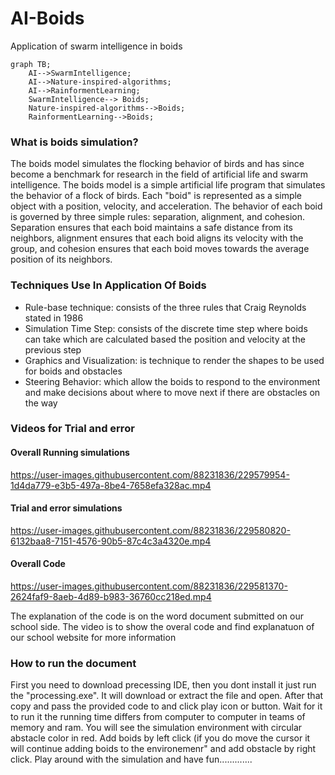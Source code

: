 # AI-Boids
Application of swarm intelligence in boids 
```mermaid
graph TB;
    AI-->SwarmIntelligence;
    AI-->Nature-inspired-algorithms;
    AI-->RainformentLearning;
    SwarmIntelligence--> Boids;
    Nature-inspired-algorithms-->Boids;
    RainformentLearning-->Boids;
``` 
### What is boids simulation?
The boids model simulates the flocking behavior of birds and has since become a benchmark for research in the field of artificial life and swarm intelligence. The boids model is a simple artificial life program that simulates the behavior of a flock of birds. Each "boid" is represented as a simple object with a position, velocity, and acceleration. The behavior of each boid is governed by three simple rules: separation, alignment, and cohesion. Separation ensures that each boid maintains a safe distance from its neighbors, alignment ensures that each boid aligns its velocity with the group, and cohesion ensures that each boid moves towards the average position of its neighbors.

### Techniques Use In Application Of Boids
* Rule-base technique: consists of the three rules that Craig Reynolds stated in 1986
* Simulation Time Step: consists of the discrete time step where boids can take which are calculated based the position and velocity at the previous step
* Graphics and Visualization:  is technique to render the shapes to be used for boids and obstacles
* Steering Behavior: which allow the boids to respond to the environment and make decisions about where to move next if there are obstacles on the way

### Videos for Trial and error

#### Overall Running simulations
https://user-images.githubusercontent.com/88231836/229579954-1d4da779-e3b5-497a-8be4-7658efa328ac.mp4

#### Trial and error simulations
https://user-images.githubusercontent.com/88231836/229580820-6132baa8-7151-4576-90b5-87c4c3a4320e.mp4

#### Overall Code
https://user-images.githubusercontent.com/88231836/229581370-2624faf9-8aeb-4d89-b983-36760cc218ed.mp4

The explanation of the code is on the word document submitted on our school side. The video is to show the overal code and find explanatuon of our school website for more information

### How to run the document
First you need to download precessing IDE, then you dont install it just run the "processing.exe". It will download or extract the file and open. After that copy and pass the provided code to and click play icon or button. Wait for it to run it the running time differs from computer to computer in teams of memory and ram. You will see the simulation environment with circular abstacle color in red. Add boids by left click (if you do move the cursor it will continue adding boids to the environemenr" and add obstacle by right click. Play around with the simulation and have fun.............


